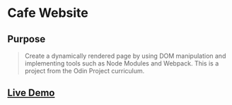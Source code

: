 # Cafe Website
## Purpose
> Create a dynamically rendered page by using DOM manipulation and implementing tools such as Node Modules and Webpack. This is a project from the Odin Project curriculum.


## [Live Demo](https://ateodocio.github.io/cafe-website)
